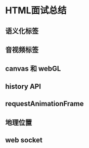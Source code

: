 # HTML面试总结

## 语义化标签

## 音视频标签

## canvas 和 webGL

## history API

## requestAnimationFrame

## 地理位置

## web socket
